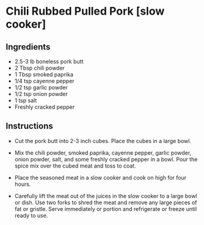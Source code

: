 # Chili Rubbed Pulled Pork [slow cooker]

## Ingredients

- 2.5-3 lb boneless pork butt
- 2 Tbsp chili powder
- 1 Tbsp smoked paprika
- 1/4 tsp cayenne pepper
- 1/2 tsp garlic powder
- 1/2 tsp onion powder
- 1 tsp salt 
- Freshly cracked pepper

## Instructions

- Cut the pork butt into 2-3 inch cubes. Place the cubes in a large bowl.

- Mix the chili powder, smoked paprika, cayenne pepper, garlic powder, onion powder, salt, and some freshly cracked pepper in a bowl. Pour the spice mix over the cubed meat and toss to coat.

- Place the seasoned meat in a slow cooker and cook on high for four hours.

- Carefully lift the meat out of the juices in the slow cooker to a large bowl or dish. Use two forks to shred the meat and remove any large pieces of fat or gristle. Serve immediately or portion and refrigerate or freeze until ready to use.